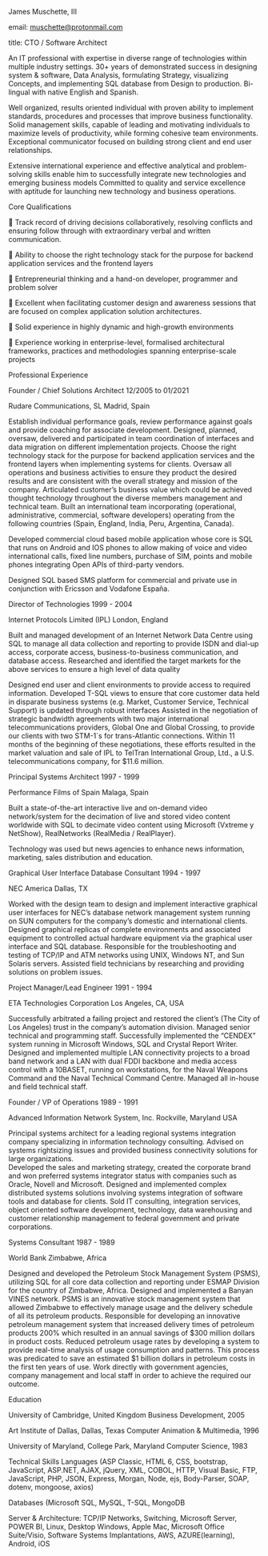 James Muschette, III	
	
email: muschette@protonmail.com

title: CTO / Software Architect

An IT professional with expertise in diverse range of technologies within multiple industry settings.  30+ years of demonstrated success in designing system & software, Data Analysis, formulating Strategy, visualizing Concepts, and implementing SQL database from Design to production.  Bi-lingual with native English and Spanish.

Well organized, results oriented individual with proven ability to implement standards, procedures and processes that improve business functionality. Solid management skills, capable of leading and motivating individuals to maximize levels of productivity, while forming cohesive team environments. Exceptional communicator focused on building strong client and end user relationships.

Extensive international experience and effective analytical and problem-solving skills enable him to successfully integrate new technologies and emerging business models Committed to quality and service excellence with aptitude for launching new technology and business operations.

Core Qualifications

	Track record of driving decisions collaboratively, resolving conflicts and ensuring follow through with extraordinary verbal and written communication.

	Ability to choose the right technology stack for the purpose for backend application services and the frontend layers

	Entrepreneurial thinking and a hand-on developer, programmer and problem solver

	Excellent when facilitating customer design and awareness sessions that are focused on complex application solution architectures.

	Solid experience in highly dynamic and high-growth environments

	Experience working in enterprise-level, formalised architectural frameworks, practices and methodologies spanning enterprise-scale projects

Professional Experience

Founder / Chief Solutions Architect 	12/2005 to 01/2021

Rudare Communications, SL	Madrid, Spain

Establish individual performance goals, review performance against goals and provide coaching for associate development.
Designed, planned, oversaw, delivered and participated in team coordination of interfaces and data migration on different implementation projects.
Choose the right technology stack for the purpose for backend application services and the frontend layers when implementing systems for clients.
Oversaw all operations and business activities to ensure they product the desired results and are consistent with the overall strategy and mission of the company.
Articulated customer’s business value which could be achieved thought technology throughout the diverse members management and technical team.
Built an international team incorporating (operational, administrative, commercial, software developers) operating from the following countries (Spain, England, India, Peru, Argentina, Canada).

Developed commercial cloud based mobile application whose core is SQL that runs on Android and IOS phones to allow making of voice and video international calls, fixed line numbers, purchase of SIM, points and mobile phones integrating Open APIs of third-party vendors.

Designed SQL based SMS platform for commercial and private use in conjunction with Ericsson and Vodafone España.

Director of Technologies	1999 - 2004

Internet Protocols Limited (IPL)	London, England

Built and managed development of an Internet Network Data Centre using SQL to manage all data collection and reporting to provide ISDN and dial-up access, corporate access, business-to-business communication, and database access.
Researched and identified the target markets for the above services to ensure a high level of data quality

Designed end user and client environments to provide access to required information.
Developed T-SQL views to ensure that core customer data held in disparate business systems (e.g. Market, Customer Service, Technical Support) is updated through robust interfaces
Assisted in the negotiation of strategic bandwidth agreements with two major international telecommunications providers, Global One and Global Crossing, to provide our clients with two STM-1´s for trans-Atlantic connections.  Within 11 months of the beginning of these negotiations, these efforts resulted in the market valuation and sale of IPL to TelTran International Group, Ltd., a U.S. telecommunications company, for $11.6 million.

Principal Systems Architect	1997 - 1999

Performance Films of Spain	Malaga, Spain

Built a state-of-the-art interactive live and on-demand video network/system for the decimation of live and stored video content worldwide with SQL to decimate video content using Microsoft (Vxtreme y NetShow),  RealNetworks (RealMedia / RealPlayer).

Technology was used but news agencies to enhance news information, marketing, sales distribution and education.

Graphical User Interface Database Consultant 	1994 - 1997

NEC America	Dallas, TX

Worked with the design team to design and implement interactive graphical user interfaces for NEC’s database network management system running on SUN computers for the company’s domestic and international clients.  Designed graphical replicas of complete environments and associated equipment to controlled actual hardware equipment via the graphical user interface and SQL database. 
Responsible for the troubleshooting and testing of TCP/IP and ATM networks using UNIX, Windows NT, and Sun Solaris servers.  Assisted field technicians by researching and providing solutions on problem issues.

Project Manager/Lead Engineer 	1991 - 1994

ETA Technologies Corporation	Los Angeles, CA, USA

Successfully arbitrated a failing project and restored the client’s (The City of Los Angeles) trust in the company’s automation division.  Managed senior technical and programming staff.  Successfully implemented the “CENDEX” system running in Microsoft Windows, SQL and Crystal Report Writer.
Designed and implemented multiple LAN connectivity projects to a broad band network and a LAN with dual FDDI backbone and media access control with a 10BASET, running on workstations, for the Naval Weapons Command and the Naval Technical Command Centre.  Managed all in-house and field technical staff.


Founder / VP of Operations	1989 - 1991

Advanced Information Network System, Inc.	Rockville, Maryland USA

Principal systems architect for a leading regional systems integration company specializing in information technology consulting.  Advised on systems rightsizing issues and provided business connectivity solutions for large organizations.  
Developed the sales and marketing strategy, created the corporate brand and won preferred systems integrator status with companies such as Oracle, Novell and Microsoft. Designed and implemented complex distributed systems solutions involving systems integration of software tools and database for clients.  Sold IT consulting, integration services, object oriented software development, technology, data warehousing and customer relationship management to federal government and private corporations.

Systems Consultant	1987 - 1989

World Bank	Zimbabwe, Africa

Designed and developed the Petroleum Stock Management System (PSMS), utilizing SQL for all core data collection and reporting under ESMAP Division for the country of Zimbabwe, Africa.  Designed and implemented a Banyan VINES network.  PSMS is an innovative stock management system that allowed Zimbabwe to effectively manage usage and the delivery schedule of all its petroleum products.
Responsible for developing an innovative petroleum management system that increased delivery times of petroleum products 200% which resulted in an annual savings of $300 million dollars in product costs. Reduced petroleum usage rates by developing a system to provide real-time analysis of usage consumption and patterns.  This process was predicated to save an estimated $1 billion dollars in petroleum costs in the first ten years of use. Work directly with government agencies, company management and local staff in order to achieve the required our outcome.

Education

University of Cambridge, United Kingdom	Business Development, 2005

Art Institute of Dallas, Dallas, Texas	Computer Animation & Multimedia, 1996

University of Maryland, College Park, Maryland	Computer Science, 1983
 
Technical Skills
Languages (ASP Classic, HTML 6, CSS, bootstrap, JavaScript, ASP.NET, AJAX, jQuery, XML, COBOL, HTTP, Visual Basic, FTP, JavaScript, PHP, JSON, Express, Morgan, Node, ejs, Body-Parser, SOAP, dotenv, mongoose, axios)

Databases (Microsoft SQL, MySQL, T-SQL, MongoDB

Server & Architecture: TCP/IP Networks, Switching, Microsoft Server, POWER BI, Linux, Desktop Windows, Apple Mac, Microsoft Office Suite/Visio, Software Systems Implantations, AWS, AZURE(learning), Android, iOS

